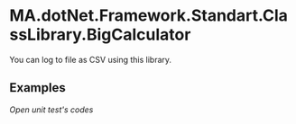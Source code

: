 
# MA.dotNet.Framework.Standart.ClassLibrary.BigCalculator
You can log to file as CSV using this library.

## Examples

*Open unit test's codes*